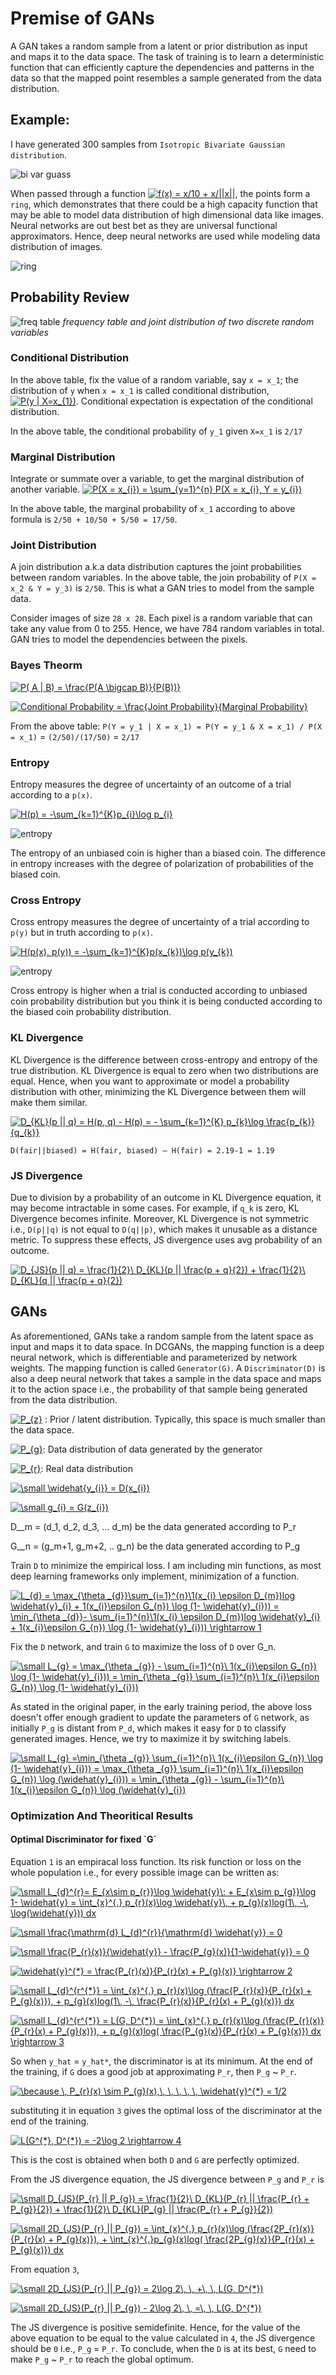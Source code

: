 Premise of GANs
===

A GAN takes a random sample from a latent or prior distribution as input and maps it to the data space. The task of training is to learn a deterministic function that can efficiently capture the dependencies and patterns in the data so that the mapped point resembles a sample generated from the data distribution. 

Example:
---

I have generated 300 samples from `Isotropic Bivariate Gaussian distribution`. 

![bi var guass](Images/bi_var_guassian.png)

When passed through a function <a href="https://www.codecogs.com/eqnedit.php?latex=f(x)&space;=&space;x/10&space;&plus;&space;x/||x||" target="_blank"><img src="https://latex.codecogs.com/svg.latex?f(x)&space;=&space;x/10&space;&plus;&space;x/||x||" title="f(x) = x/10 + x/||x||" /></a>, the points form a `ring`, which demonstrates that there could be a high capacity function that may be able to model data distribution of high dimensional data like images. Neural networks are out best bet as they are universal functional approximators. Hence, deep neural networks are used while modeling data distribution of images. 

![ring](Images/Ring_formation.png)

Probability Review
---

![freq table](Images/frequency_table.png)
*frequency table and joint distribution of two discrete random variables*

<h3>Conditional Distribution</h3> 

In the above table, fix the value of a random variable, say `x = x_1`; the distribution of `y` when `x = x_1` is called conditional distribution, <a href="https://www.codecogs.com/eqnedit.php?latex=P(y&space;|&space;X=x_{1})" target="_blank"><img src="https://latex.codecogs.com/svg.latex?P(y&space;|&space;X=x_{1})" title="P(y | X=x_{1})" /></a>. Conditional expectation is expectation of the conditional distribution. 

In the above table, the conditional probability of `y_1` given `X=x_1` is `2/17`

<h3>Marginal Distribution</h3>

Integrate or summate over a variable, to get the marginal distribution of another variable. 
<a href="https://www.codecogs.com/eqnedit.php?latex=P(X&space;=&space;x_{i})&space;=&space;\sum_{y=1}^{n}&space;P(X&space;=&space;x_{i},&space;Y&space;=&space;y_{i})" target="_blank"><img src="https://latex.codecogs.com/svg.latex?P(X&space;=&space;x_{i})&space;=&space;\sum_{y=1}^{n}&space;P(X&space;=&space;x_{i},&space;Y&space;=&space;y_{i})" title="P(X = x_{i}) = \sum_{y=1}^{n} P(X = x_{i}, Y = y_{i})" /></a>

In the above table, the marginal probability of `x_1` according to above formula is `2/50 + 10/50 + 5/50 = 17/50`. 

<h3>Joint Distribution</h3>

A join distribution a.k.a data distribution captures the joint probabilities between random variables. In the above table, the join probability of `P(X = x_2 & Y = y_3)` is `2/50`. This is what a GAN tries to model from the sample data. 

Consider images of size `28 x 28`. Each pixel is a random variable that can take any value from 0 to 255. Hence, we have 784 random variables in total. GAN tries to model the dependencies between the pixels. 

<h3>Bayes Theorm</h3>

<a href="https://www.codecogs.com/eqnedit.php?latex=P(&space;A&space;|&space;B)&space;=&space;\frac{P(A&space;\bigcap&space;B)}{P(B))}" target="_blank"><img src="https://latex.codecogs.com/svg.latex?P(&space;A&space;|&space;B)&space;=&space;\frac{P(A&space;\bigcap&space;B)}{P(B))}" title="P( A | B) = \frac{P(A \bigcap B)}{P(B))}" /></a>

<a href="https://www.codecogs.com/eqnedit.php?latex=Conditional&space;Probability&space;=&space;\frac{Joint&space;Probability}{Marginal&space;Probability}" target="_blank"><img src="https://latex.codecogs.com/svg.latex?Conditional&space;Probability&space;=&space;\frac{Joint&space;Probability}{Marginal&space;Probability}" title="Conditional Probability = \frac{Joint Probability}{Marginal Probability}" /></a>

From the above table: `P(Y = y_1 | X = x_1) = P(Y = y_1 & X = x_1) / P(X = x_1)` = `(2/50)/(17/50)` = `2/17`

<h3>Entropy</h3>

Entropy measures the degree of uncertainty of an outcome of a trial according to a `p(x)`. 

<a href="https://www.codecogs.com/eqnedit.php?latex=H(p)&space;=&space;-\sum_{k=1}^{K}p_{i}\log&space;p_{i}" target="_blank"><img src="https://latex.codecogs.com/svg.latex?H(p)&space;=&space;-\sum_{k=1}^{K}p_{k}\log&space;p_{k}" title="H(p) = -\sum_{k=1}^{K}p_{i}\log p_{i}" /></a>

![entropy](Images/entropy.png)

 
The entropy of an unbiased coin is higher than a biased coin. The difference in entropy increases with the degree of polarization of probabilities of the biased coin.

<h3>Cross Entropy</h3>

Cross entropy measures the degree of uncertainty of a trial according to `p(y)` but in truth according to `p(x)`.

<a href="https://www.codecogs.com/eqnedit.php?latex=H(p(x),&space;p(y))&space;=&space;-\sum_{k=1}^{K}p(x_{k})\log&space;p(y_{k})" target="_blank"><img src="https://latex.codecogs.com/svg.latex?H(p(x),&space;p(y))&space;=&space;-\sum_{k=1}^{K}p(x_{k})\log&space;p(y_{k})" title="H(p(x), p(y)) = -\sum_{k=1}^{K}p(x_{k})\log p(y_{k})" /></a>

![entropy](Images/cross_entropy.png)

Cross entropy is higher when a trial is conducted according to unbiased coin probability distribution but you think it is being conducted according to the biased coin probability distribution. 

<h3>KL Divergence</h3>

KL Divergence is the difference between cross-entropy and entropy of the true distribution. KL Divergence is equal to zero when two distributions are equal. Hence, when you want to approximate or model a probability distribution with other, minimizing the KL Divergence between them will make them similar.

<a href="https://www.codecogs.com/eqnedit.php?latex=D_{KL}(p&space;||&space;q)&space;=&space;H(p,&space;q)&space;-&space;H(p)&space;=&space;-&space;\sum_{k=1}^{K}&space;p_{k}\log&space;\frac{p_{k}}{q_{k}}" target="_blank"><img src="https://latex.codecogs.com/svg.latex?D_{KL}(p&space;||&space;q)&space;=&space;H(p,&space;q)&space;-&space;H(p)&space;=&space;-&space;\sum_{k=1}^{K}&space;p_{k}\log&space;\frac{p_{k}}{q_{k}}" title="D_{KL}(p || q) = H(p, q) - H(p) = - \sum_{k=1}^{K} p_{k}\log \frac{p_{k}}{q_{k}}" /></a>

`D(fair||biased) = H(fair, biased) – H(fair) = 2.19-1 = 1.19`

<h3>JS Divergence</h3>

Due to division by a probability of an outcome in KL Divergence equation, it may become intractable in some cases. For example, if `q_k` is zero, KL Divergence becomes infinite. Moreover, KL Divergence is not symmetric i.e., `D(p||q)` is not equal to `D(q||p)`, which makes it unusable as a distance metric. To suppress these effects, JS divergence uses avg probability of an outcome.

<a href="https://www.codecogs.com/eqnedit.php?latex=D_{JS}(p&space;||&space;q)&space;=&space;\frac{1}{2}\&space;D_{KL}(p&space;||&space;\frac{p&space;&plus;&space;q}{2})&space;&plus;&space;\frac{1}{2}\&space;D_{KL}(q&space;||&space;\frac{p&space;&plus;&space;q}{2})" target="_blank"><img src="https://latex.codecogs.com/svg.latex?D_{JS}(p&space;||&space;q)&space;=&space;\frac{1}{2}\&space;D_{KL}(p&space;||&space;\frac{p&space;&plus;&space;q}{2})&space;&plus;&space;\frac{1}{2}\&space;D_{KL}(q&space;||&space;\frac{p&space;&plus;&space;q}{2})" title="D_{JS}(p || q) = \frac{1}{2}\ D_{KL}(p || \frac{p + q}{2}) + \frac{1}{2}\ D_{KL}(q || \frac{p + q}{2})" /></a>

GANs
----

As aforementioned, GANs take a random sample from the latent space as input and maps it to data space. In DCGANs, the mapping function is a deep neural network, which is differentiable and parameterized by network weights. The mapping function is called `Generator(G)`. A `Discriminator(D)` is also a deep neural network that takes a sample in the data space and maps it to the action space i.e., the probability of that sample being generated from the data distribution. 

<a href="https://www.codecogs.com/eqnedit.php?latex=P_{z}" target="_blank"><img src="https://latex.codecogs.com/svg.latex?P_{z}" title="P_{z}" /></a> :  Prior / latent distribution. Typically, this space is much smaller than the data space.

<a href="https://www.codecogs.com/eqnedit.php?latex=P_{g}" target="_blank"><img src="https://latex.codecogs.com/svg.latex?P_{g}" title="P_{g}" /></a>: Data distribution of data generated by the generator

<a href="https://www.codecogs.com/eqnedit.php?latex=P_{r}" target="_blank"><img src="https://latex.codecogs.com/svg.latex?P_{r}" title="P_{r}" /></a>: Real data distribution

<a href="https://www.codecogs.com/eqnedit.php?latex=\inline&space;\small&space;\widehat{y_{i}}&space;=&space;D(x_{i})" target="_blank"><img src="https://latex.codecogs.com/svg.latex?\inline&space;\small&space;\widehat{y_{i}}&space;=&space;D(x_{i})" title="\small \widehat{y_{i}} = D(x_{i})" /></a>

<a href="https://www.codecogs.com/eqnedit.php?latex=\inline&space;\small&space;g_{i}&space;=&space;G(z_{i})" target="_blank"><img src="https://latex.codecogs.com/svg.latex?\inline&space;\small&space;g_{i}&space;=&space;G(z_{i})" title="\small g_{i} = G(z_{i})" /></a>

D__m = (d_1, d_2, d_3, ... d_m) be the data generated according to P_r

G__n = (g_m+1, g_m+2, .. g_n) be the data generated according to P_g


Train `D` to minimize the empirical loss. I am including min functions, as most deep learning frameworks only implement, minimization of a function.

<a href="https://www.codecogs.com/eqnedit.php?latex=\inline&space;L_{d}&space;=&space;\max_{\theta&space;_{d}}\sum_{i=1}^{n}\1(x_{i}&space;\epsilon&space;D_{m})log&space;\widehat{y}_{i}&space;&plus;&space;1(x_{i}\epsilon&space;G_{n})&space;\log&space;(1-&space;\widehat{y}_{i}))&space;=&space;\min_{\theta&space;_{d}}-&space;\sum_{i=1}^{n}\1(x_{i}&space;\epsilon&space;D_{m})log&space;\widehat{y}_{i}&space;&plus;&space;1(x_{i}\epsilon&space;G_{n})&space;\log&space;(1-&space;\widehat{y}_{i}))&space;\rightarrow&space;1" target="_blank"><img src="https://latex.codecogs.com/gif.latex?\inline&space;L_{d}&space;=&space;\max_{\theta&space;_{d}}\sum_{i=1}^{n}\1(x_{i}&space;\epsilon&space;D_{m})log&space;\widehat{y}_{i}&space;&plus;&space;1(x_{i}\epsilon&space;G_{n})&space;\log&space;(1-&space;\widehat{y}_{i}))&space;=&space;\min_{\theta&space;_{d}}-&space;\sum_{i=1}^{n}\1(x_{i}&space;\epsilon&space;D_{m})log&space;\widehat{y}_{i}&space;&plus;&space;1(x_{i}\epsilon&space;G_{n})&space;\log&space;(1-&space;\widehat{y}_{i}))&space;\rightarrow&space;1" title="L_{d} = \max_{\theta _{d}}\sum_{i=1}^{n}\1(x_{i} \epsilon D_{m})log \widehat{y}_{i} + 1(x_{i}\epsilon G_{n}) \log (1- \widehat{y}_{i})) = \min_{\theta _{d}}- \sum_{i=1}^{n}\1(x_{i} \epsilon D_{m})log \widehat{y}_{i} + 1(x_{i}\epsilon G_{n}) \log (1- \widehat{y}_{i})) \rightarrow 1" /></a>

Fix the `D` network, and train `G` to maximize the loss of `D` over G_n. 

<a href="https://www.codecogs.com/eqnedit.php?latex=\inline&space;\fn_cm&space;\small&space;L_{g}&space;=&space;\max_{\theta&space;_{g}}&space;-&space;\sum_{i=1}^{n}\&space;1(x_{i}\epsilon&space;G_{n})&space;\log&space;(1-&space;\widehat{y}_{i}))&space;=&space;\min_{\theta&space;_{g}}&space;\sum_{i=1}^{n}\&space;1(x_{i}\epsilon&space;G_{n})&space;\log&space;(1-&space;\widehat{y}_{i}))" target="_blank"><img src="https://latex.codecogs.com/svg.latex?\inline&space;\fn_cm&space;\small&space;L_{g}&space;=&space;\max_{\theta&space;_{g}}&space;-&space;\sum_{i=1}^{n}\&space;1(x_{i}\epsilon&space;G_{n})&space;\log&space;(1-&space;\widehat{y}_{i}))&space;=&space;\min_{\theta&space;_{g}}&space;\sum_{i=1}^{n}\&space;1(x_{i}\epsilon&space;G_{n})&space;\log&space;(1-&space;\widehat{y}_{i}))" title="\small L_{g} = \max_{\theta _{g}} - \sum_{i=1}^{n}\ 1(x_{i}\epsilon G_{n}) \log (1- \widehat{y}_{i})) = \min_{\theta _{g}} \sum_{i=1}^{n}\ 1(x_{i}\epsilon G_{n}) \log (1- \widehat{y}_{i}))" /></a>

As stated in the original paper, in the early training period, the above loss doesn't offer enough gradient to update the parameters of `G` network, as initially `P_g` is distant from `P_d`, which makes it easy for `D` to classify generated images. Hence, we try to maximize it by switching labels.

<a href="https://www.codecogs.com/eqnedit.php?latex=\inline&space;\fn_cm&space;\small&space;L_{g}&space;=\min_{\theta&space;_{g}}&space;\sum_{i=1}^{n}\&space;1(x_{i}\epsilon&space;G_{n})&space;\log&space;(1-&space;\widehat{y}_{i}))&space;=&space;\max_{\theta&space;_{g}}&space;\sum_{i=1}^{n}\&space;1(x_{i}\epsilon&space;G_{n})&space;\log&space;(\widehat{y}_{i}))&space;=&space;\min_{\theta&space;_{g}}&space;-&space;\sum_{i=1}^{n}\&space;1(x_{i}\epsilon&space;G_{n})&space;\log&space;(\widehat{y}_{i})" target="_blank"><img src="https://latex.codecogs.com/svg.latex?\inline&space;\fn_cm&space;\small&space;L_{g}&space;=\min_{\theta&space;_{g}}&space;\sum_{i=1}^{n}\&space;1(x_{i}\epsilon&space;G_{n})&space;\log&space;(1-&space;\widehat{y}_{i}))&space;=&space;\max_{\theta&space;_{g}}&space;\sum_{i=1}^{n}\&space;1(x_{i}\epsilon&space;G_{n})&space;\log&space;(\widehat{y}_{i}))&space;=&space;\min_{\theta&space;_{g}}&space;-&space;\sum_{i=1}^{n}\&space;1(x_{i}\epsilon&space;G_{n})&space;\log&space;(\widehat{y}_{i})" title="\small L_{g} =\min_{\theta _{g}} \sum_{i=1}^{n}\ 1(x_{i}\epsilon G_{n}) \log (1- \widehat{y}_{i})) = \max_{\theta _{g}} \sum_{i=1}^{n}\ 1(x_{i}\epsilon G_{n}) \log (\widehat{y}_{i})) = \min_{\theta _{g}} - \sum_{i=1}^{n}\ 1(x_{i}\epsilon G_{n}) \log (\widehat{y}_{i})" /></a>



<h3> Optimization And Theoritical Results</h3>

<h4> Optimal Discriminator for fixed `G` </h4>

Equation `1` is an empiracal loss function. Its risk function or loss on the whole population i.e., for every possible image can be written as: 

<a href="https://www.codecogs.com/eqnedit.php?latex=\inline&space;\small&space;L_{d}^{r}=&space;E_{x\sim&space;p_{r}}\log&space;\widehat{y}\:&space;&plus;&space;E_{x\sim&space;p_{g}}\log&space;1-&space;\widehat{y}&space;=&space;\int_{x}^{.}&space;p_{r}(x)\log&space;\widehat{y}\,&space;&plus;&space;p_{g}(x)log(1\,&space;-\,&space;\log(\widehat{y}))&space;dx" target="_blank"><img src="https://latex.codecogs.com/gif.latex?\inline&space;\small&space;L_{d}^{r}=&space;E_{x\sim&space;p_{r}}\log&space;\widehat{y}\:&space;&plus;&space;E_{x\sim&space;p_{g}}\log&space;1-&space;\widehat{y}&space;=&space;\int_{x}^{.}&space;p_{r}(x)\log&space;\widehat{y}\,&space;&plus;&space;p_{g}(x)log(1\,&space;-\,&space;\log(\widehat{y}))&space;dx" title="\small L_{d}^{r}= E_{x\sim p_{r}}\log \widehat{y}\: + E_{x\sim p_{g}}\log 1- \widehat{y} = \int_{x}^{.} p_{r}(x)\log \widehat{y}\, + p_{g}(x)log(1\, -\, \log(\widehat{y})) dx" /></a>

<a href="https://www.codecogs.com/eqnedit.php?latex=\inline&space;\small&space;\frac{\mathrm{d}&space;L_{d}^{r}}{\mathrm{d}&space;\widehat{y}}&space;=&space;0" target="_blank"><img src="https://latex.codecogs.com/svg.latex?\inline&space;\small&space;\frac{\mathrm{d}&space;L_{d}^{r}}{\mathrm{d}&space;\widehat{y}}&space;=&space;0" title="\small \frac{\mathrm{d} L_{d}^{r}}{\mathrm{d} \widehat{y}} = 0" /></a>

<a href="https://www.codecogs.com/eqnedit.php?latex=\inline&space;\small&space;\frac{P_{r}(x)}{\widehat{y}}&space;-&space;\frac{P_{g}(x)}{1-\widehat{y}}&space;=&space;0" target="_blank"><img src="https://latex.codecogs.com/svg.latex?\inline&space;\small&space;\frac{P_{r}(x)}{\widehat{y}}&space;-&space;\frac{P_{g}(x)}{1-\widehat{y}}&space;=&space;0" title="\small \frac{P_{r}(x)}{\widehat{y}} - \frac{P_{g}(x)}{1-\widehat{y}} = 0" /></a>

<a href="https://www.codecogs.com/eqnedit.php?latex=\inline&space;\widehat{y}^{*}&space;=&space;\frac{P_{r}(x)}{P_{r}(x)&space;&plus;&space;P_{g}(x)}&space;\rightarrow&space;2" target="_blank"><img src="https://latex.codecogs.com/gif.latex?\inline&space;\widehat{y}^{*}&space;=&space;\frac{P_{r}(x)}{P_{r}(x)&space;&plus;&space;P_{g}(x)}&space;\rightarrow&space;2" title="\widehat{y}^{*} = \frac{P_{r}(x)}{P_{r}(x) + P_{g}(x)} \rightarrow 2" /></a>

<a href="https://www.codecogs.com/eqnedit.php?latex=\inline&space;\small&space;L_{d}^{r^{*}}&space;=&space;\int_{x}^{.}&space;p_{r}(x)\log&space;(\frac{P_{r}(x)}{P_{r}(x)&space;&plus;&space;P_{g}(x)}),&space;&plus;&space;p_{g}(x)log(1\,&space;-\,&space;\frac{P_{r}(x)}{P_{r}(x)&space;&plus;&space;P_{g}(x)})&space;dx" target="_blank"><img src="https://latex.codecogs.com/gif.latex?\inline&space;\small&space;L_{d}^{r^{*}}&space;=&space;\int_{x}^{.}&space;p_{r}(x)\log&space;(\frac{P_{r}(x)}{P_{r}(x)&space;&plus;&space;P_{g}(x)}),&space;&plus;&space;p_{g}(x)log(1\,&space;-\,&space;\frac{P_{r}(x)}{P_{r}(x)&space;&plus;&space;P_{g}(x)})&space;dx" title="\small L_{d}^{r^{*}} = \int_{x}^{.} p_{r}(x)\log (\frac{P_{r}(x)}{P_{r}(x) + P_{g}(x)}), + p_{g}(x)log(1\, -\, \frac{P_{r}(x)}{P_{r}(x) + P_{g}(x)}) dx" /></a>

<a href="https://www.codecogs.com/eqnedit.php?latex=\inline&space;\small&space;L_{d}^{r^{*}}&space;=&space;L(G,&space;D^{*})&space;=&space;\int_{x}^{.}&space;p_{r}(x)\log&space;(\frac{P_{r}(x)}{P_{r}(x)&space;&plus;&space;P_{g}(x)}),&space;&plus;&space;p_{g}(x)log(&space;\frac{P_{g}(x)}{P_{r}(x)&space;&plus;&space;P_{g}(x)})&space;dx&space;\rightarrow&space;3" target="_blank"><img src="https://latex.codecogs.com/gif.latex?\inline&space;\small&space;L_{d}^{r^{*}}&space;=&space;L(G,&space;D^{*})&space;=&space;\int_{x}^{.}&space;p_{r}(x)\log&space;(\frac{P_{r}(x)}{P_{r}(x)&space;&plus;&space;P_{g}(x)}),&space;&plus;&space;p_{g}(x)log(&space;\frac{P_{g}(x)}{P_{r}(x)&space;&plus;&space;P_{g}(x)})&space;dx&space;\rightarrow&space;3" title="\small L_{d}^{r^{*}} = L(G, D^{*}) = \int_{x}^{.} p_{r}(x)\log (\frac{P_{r}(x)}{P_{r}(x) + P_{g}(x)}), + p_{g}(x)log( \frac{P_{g}(x)}{P_{r}(x) + P_{g}(x)}) dx \rightarrow 3" /></a>

So when `y_hat` = `y_hat*`, the discriminator is at its minimum. At the end of the training, if `G` does a good job at approximating `P_r`, then `P_g` ~ `P_r`. 

<a href="https://www.codecogs.com/eqnedit.php?latex=\inline&space;\because&space;\,&space;P_{r}(x)&space;\sim&space;P_{g}(x),\,&space;\,&space;\,&space;\,&space;\,&space;\widehat{y}^{*}&space;=&space;1/2" target="_blank"><img src="https://latex.codecogs.com/gif.latex?\inline&space;\because&space;\,&space;P_{r}(x)&space;\sim&space;P_{g}(x),\,&space;\,&space;\,&space;\,&space;\,&space;\widehat{y}^{*}&space;=&space;1/2" title="\because \, P_{r}(x) \sim P_{g}(x),\, \, \, \, \, \widehat{y}^{*} = 1/2" /></a>

substituting it in equation `3` gives the optimal loss of the discriminator at the end of the training.

<a href="https://www.codecogs.com/eqnedit.php?latex=L(G^{*},&space;D^{*})&space;=&space;-2\log&space;2&space;\rightarrow&space;4" target="_blank"><img src="https://latex.codecogs.com/gif.latex?L(G^{*},&space;D^{*})&space;=&space;-2\log&space;2&space;\rightarrow&space;4" title="L(G^{*}, D^{*}) = -2\log 2 \rightarrow 4" /></a>

This is the cost is obtained when both `D` and `G` are perfectly optimized.

From the JS divergence equation, the JS divergence between `P_g` and `P_r` is

<a href="https://www.codecogs.com/eqnedit.php?latex=\inline&space;\small&space;D_{JS}(P_{r}&space;||&space;P_{g})&space;=&space;\frac{1}{2}\&space;D_{KL}(P_{r}&space;||&space;\frac{P_{r}&space;&plus;&space;P_{g}}{2})&space;&plus;&space;\frac{1}{2}\&space;D_{KL}(P_{g}&space;||&space;\frac{P_{r}&space;&plus;&space;P_{g}}{2})" target="_blank"><img src="https://latex.codecogs.com/gif.latex?\inline&space;\small&space;D_{JS}(P_{r}&space;||&space;P_{g})&space;=&space;\frac{1}{2}\&space;D_{KL}(P_{r}&space;||&space;\frac{P_{r}&space;&plus;&space;P_{g}}{2})&space;&plus;&space;\frac{1}{2}\&space;D_{KL}(P_{g}&space;||&space;\frac{P_{r}&space;&plus;&space;P_{g}}{2})" title="\small D_{JS}(P_{r} || P_{g}) = \frac{1}{2}\ D_{KL}(P_{r} || \frac{P_{r} + P_{g}}{2}) + \frac{1}{2}\ D_{KL}(P_{g} || \frac{P_{r} + P_{g}}{2})" /></a>

<a href="https://www.codecogs.com/eqnedit.php?latex=\inline&space;\small&space;2D_{JS}(P_{r}&space;||&space;P_{g})&space;=&space;\int_{x}^{.}&space;p_{r}(x)\log&space;(\frac{2P_{r}(x)}{P_{r}(x)&space;&plus;&space;P_{g}(x)}),&space;&plus;&space;\int_{x}^{.}p_{g}(x)log(&space;\frac{2P_{g}(x)}{P_{r}(x)&space;&plus;&space;P_{g}(x)})&space;dx" target="_blank"><img src="https://latex.codecogs.com/gif.latex?\inline&space;\small&space;2D_{JS}(P_{r}&space;||&space;P_{g})&space;=&space;\int_{x}^{.}&space;p_{r}(x)\log&space;(\frac{2P_{r}(x)}{P_{r}(x)&space;&plus;&space;P_{g}(x)}),&space;&plus;&space;\int_{x}^{.}p_{g}(x)log(&space;\frac{2P_{g}(x)}{P_{r}(x)&space;&plus;&space;P_{g}(x)})&space;dx" title="\small 2D_{JS}(P_{r} || P_{g}) = \int_{x}^{.} p_{r}(x)\log (\frac{2P_{r}(x)}{P_{r}(x) + P_{g}(x)}), + \int_{x}^{.}p_{g}(x)log( \frac{2P_{g}(x)}{P_{r}(x) + P_{g}(x)}) dx" /></a>

From equation `3`,

<a href="https://www.codecogs.com/eqnedit.php?latex=\inline&space;\small&space;2D_{JS}(P_{r}&space;||&space;P_{g})&space;=&space;2\log&space;2\,&space;\,&space;&plus;\,&space;\,&space;L(G,&space;D^{*})" target="_blank"><img src="https://latex.codecogs.com/gif.latex?\inline&space;\small&space;2D_{JS}(P_{r}&space;||&space;P_{g})&space;=&space;2\log&space;2\,&space;\,&space;&plus;\,&space;\,&space;L(G,&space;D^{*})" title="\small 2D_{JS}(P_{r} || P_{g}) = 2\log 2\, \, +\, \, L(G, D^{*})" /></a>

<a href="https://www.codecogs.com/eqnedit.php?latex=\inline&space;\small&space;2D_{JS}(P_{r}&space;||&space;P_{g})&space;-&space;2\log&space;2\,&space;\,&space;=\,&space;\,&space;L(G,&space;D^{*})" target="_blank"><img src="https://latex.codecogs.com/gif.latex?\inline&space;\small&space;2D_{JS}(P_{r}&space;||&space;P_{g})&space;-&space;2\log&space;2\,&space;\,&space;=\,&space;\,&space;L(G,&space;D^{*})" title="\small 2D_{JS}(P_{r} || P_{g}) - 2\log 2\, \, =\, \, L(G, D^{*})" /></a>

The JS divergence is positive semidefinite. Hence, for the value of the above equation to be equal to the value calculated in `4`, the JS divergence should be `0` i.e., `P_g` = `P_r`. To conclude, when the `D` is at its best, `G` need to make `P_g` ~ `P_r` to reach the global optimum.


 
